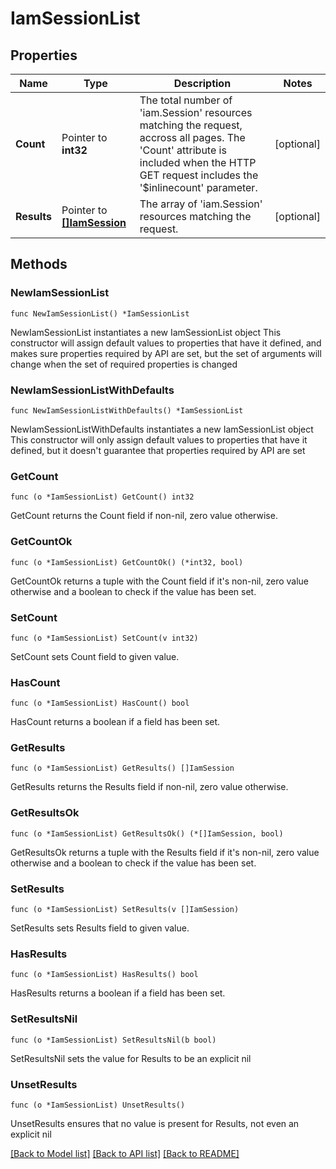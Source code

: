 # IamSessionList

## Properties

Name | Type | Description | Notes
------------ | ------------- | ------------- | -------------
**Count** | Pointer to **int32** | The total number of &#39;iam.Session&#39; resources matching the request, accross all pages. The &#39;Count&#39; attribute is included when the HTTP GET request includes the &#39;$inlinecount&#39; parameter. | [optional] 
**Results** | Pointer to [**[]IamSession**](iam.Session.md) | The array of &#39;iam.Session&#39; resources matching the request. | [optional] 

## Methods

### NewIamSessionList

`func NewIamSessionList() *IamSessionList`

NewIamSessionList instantiates a new IamSessionList object
This constructor will assign default values to properties that have it defined,
and makes sure properties required by API are set, but the set of arguments
will change when the set of required properties is changed

### NewIamSessionListWithDefaults

`func NewIamSessionListWithDefaults() *IamSessionList`

NewIamSessionListWithDefaults instantiates a new IamSessionList object
This constructor will only assign default values to properties that have it defined,
but it doesn't guarantee that properties required by API are set

### GetCount

`func (o *IamSessionList) GetCount() int32`

GetCount returns the Count field if non-nil, zero value otherwise.

### GetCountOk

`func (o *IamSessionList) GetCountOk() (*int32, bool)`

GetCountOk returns a tuple with the Count field if it's non-nil, zero value otherwise
and a boolean to check if the value has been set.

### SetCount

`func (o *IamSessionList) SetCount(v int32)`

SetCount sets Count field to given value.

### HasCount

`func (o *IamSessionList) HasCount() bool`

HasCount returns a boolean if a field has been set.

### GetResults

`func (o *IamSessionList) GetResults() []IamSession`

GetResults returns the Results field if non-nil, zero value otherwise.

### GetResultsOk

`func (o *IamSessionList) GetResultsOk() (*[]IamSession, bool)`

GetResultsOk returns a tuple with the Results field if it's non-nil, zero value otherwise
and a boolean to check if the value has been set.

### SetResults

`func (o *IamSessionList) SetResults(v []IamSession)`

SetResults sets Results field to given value.

### HasResults

`func (o *IamSessionList) HasResults() bool`

HasResults returns a boolean if a field has been set.

### SetResultsNil

`func (o *IamSessionList) SetResultsNil(b bool)`

 SetResultsNil sets the value for Results to be an explicit nil

### UnsetResults
`func (o *IamSessionList) UnsetResults()`

UnsetResults ensures that no value is present for Results, not even an explicit nil

[[Back to Model list]](../README.md#documentation-for-models) [[Back to API list]](../README.md#documentation-for-api-endpoints) [[Back to README]](../README.md)


